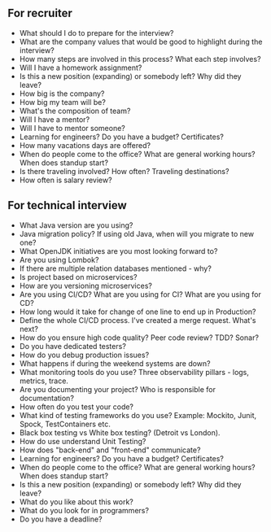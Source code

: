 
## For recruiter

* What should I do to prepare for the interview?
* What are the company values that would be good to highlight during the interview?
* How many steps are involved in this process? What each step involves?
* Will I have a homework assignment?
* Is this a new position (expanding) or somebody left? Why did they leave?
* How big is the company?
* How big my team will be?
* What's the composition of team?
* Will I have a mentor?
* Will I have to mentor someone?
* Learning for engineers? Do you have a budget? Certificates?
* How many vacations days are offered?
* When do people come to the office? What are general working hours? When does standup start?
* Is there traveling involved? How often? Traveling destinations?
* How often is salary review?

## For technical interview

* What Java version are you using?
* Java migration policy? If using old Java, when will you migrate to new one?
* What OpenJDK initiatives are you most looking forward to?
* Are you using Lombok?
* If there are multiple relation databases mentioned - why?
* Is project based on microservices?
* How are you versioning microservices?
* Are you using CI/CD? What are you using for CI? What are you using for CD?
* How long would it take for change of one line to end up in Production?
* Define the whole CI/CD process. I've created a merge request. What's next?
* How do you ensure high code quality? Peer code review? TDD? Sonar?
* Do you have dedicated testers?
* How do you debug production issues?
* What happens if during the weekend systems are down?
* What monitoring tools do you use? Three observability pillars - logs, metrics, trace.
* Are you documenting your project? Who is responsible for documentation?
* How often do you test your code?
* What kind of testing frameworks do you use? Example: Mockito, Junit, Spock, TestContainers etc.
* Black box testing vs White box testing? (Detroit vs London).
* How do use understand Unit Testing?
* How does "back-end" and "front-end" communicate?
* Learning for engineers? Do you have a budget? Certificates?
* When do people come to the office? What are general working hours? When does standup start?
* Is this a new position (expanding) or somebody left? Why did they leave?
* What do you like about this work?
* What do you look for in programmers?
* Do you have a deadline?
